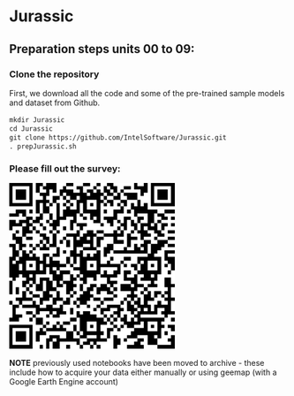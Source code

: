 # Jurassic

## Preparation steps units 00 to 09:

### Clone the repository
First, we download all the code and some of the pre-trained sample models and dataset from Github. 
```
mkdir Jurassic
cd Jurassic
git clone https://github.com/IntelSoftware/Jurassic.git
. prepJurassic.sh
```

### Please fill out the survey:

<img src="assets/Survey.png" width="300"/>

**NOTE**
previously used notebooks have been moved to archive - these include how to acquire your data either manually or using geemap (with a Google Earth Engine account)
